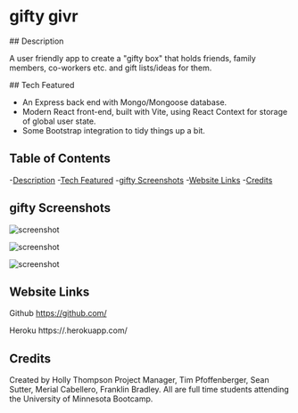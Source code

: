 # gifty givr

<a id="desc">
## Description

A user friendly app to create a "gifty box" that holds friends, family members, co-workers etc. and gift lists/ideas for them. 

<a id="tech">
## Tech Featured

- An Express back end with Mongo/Mongoose database.
- Modern React front-end, built with Vite, using React Context for storage of global user state.
- Some Bootstrap integration to tidy things up a bit.


## Table of Contents
-[Description](#desc)
-[Tech Featured](#tech)
-[gifty Screenshots](#gs)
-[Website Links](#websitelinks)
-[Credits](#credits)

  <a id="gs"></a>
## gifty Screenshots

![screenshot](./.png)

![screenshot](./.png)

![screenshot](./.png)

<a id="websitelinks"></a>
## Website Links

Github https://github.com/

Heroku https://.herokuapp.com/

<a id="credits"></a>
## Credits

Created by Holly Thompson Project Manager, Tim Pfoffenberger, Sean Sutter, Merial Cabellero, Franklin Bradley. All are full time students attending the University of Minnesota Bootcamp. 
